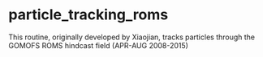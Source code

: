 # particle_tracking_roms
This routine, originally developed by Xiaojian, tracks particles through the GOMOFS ROMS hindcast field (APR-AUG 2008-2015)
